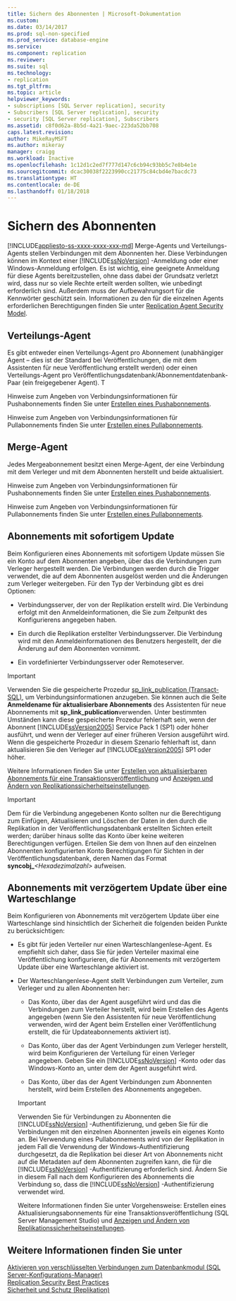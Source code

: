 ```yaml
---
title: Sichern des Abonnenten | Microsoft-Dokumentation
ms.custom: 
ms.date: 03/14/2017
ms.prod: sql-non-specified
ms.prod_service: database-engine
ms.service: 
ms.component: replication
ms.reviewer: 
ms.suite: sql
ms.technology:
- replication
ms.tgt_pltfrm: 
ms.topic: article
helpviewer_keywords:
- subscriptions [SQL Server replication], security
- Subscribers [SQL Server replication], security
- security [SQL Server replication], Subscribers
ms.assetid: c8f0d62a-8b5d-4a21-9aec-223da52bb708
caps.latest.revision: 
author: MikeRayMSFT
ms.author: mikeray
manager: craigg
ms.workload: Inactive
ms.openlocfilehash: 1c12d1c2ed7f777d147c6cb94c93bb5c7e8b4e1e
ms.sourcegitcommit: dcac30038f2223990cc21775c84cbd4e7bacdc73
ms.translationtype: HT
ms.contentlocale: de-DE
ms.lasthandoff: 01/18/2018
---
```

# <a name="secure-the-subscriber"></a>Sichern des Abonnenten
[!INCLUDE[appliesto-ss-xxxx-xxxx-xxx-md](../../../includes/appliesto-ss-xxxx-xxxx-xxx-md.md)] Merge-Agents und Verteilungs-Agents stellen Verbindungen mit dem Abonnenten her. Diese Verbindungen können im Kontext einer [!INCLUDE[ssNoVersion](../../../includes/ssnoversion-md.md)] -Anmeldung oder einer Windows-Anmeldung erfolgen. Es ist wichtig, eine geeignete Anmeldung für diese Agents bereitzustellen, ohne dass dabei der Grundsatz verletzt wird, dass nur so viele Rechte erteilt werden sollten, wie unbedingt erforderlich sind. Außerdem muss der Aufbewahrungsort für die Kennwörter geschützt sein. Informationen zu den für die einzelnen Agents erforderlichen Berechtigungen finden Sie unter [Replication Agent Security Model](../../../relational-databases/replication/security/replication-agent-security-model.md).  
  
## <a name="distribution-agent"></a>Verteilungs-Agent  
 Es gibt entweder einen Verteilungs-Agent pro Abonnement (unabhängiger Agent – dies ist der Standard bei Veröffentlichungen, die mit dem Assistenten für neue Veröffentlichung erstellt werden) oder einen Verteilungs-Agent pro Veröffentlichungsdatenbank/Abonnementdatenbank-Paar (ein freigegebener Agent). T  
  
 Hinweise zum Angeben von Verbindungsinformationen für Pushabonnements finden Sie unter [Erstellen eines Pushabonnements](../../../relational-databases/replication/create-a-push-subscription.md).  
  
 Hinweise zum Angeben von Verbindungsinformationen für Pullabonnements finden Sie unter [Erstellen eines Pullabonnements](../../../relational-databases/replication/create-a-pull-subscription.md).  
  
## <a name="merge-agent"></a>Merge-Agent  
 Jedes Mergeabonnement besitzt einen Merge-Agent, der eine Verbindung mit dem Verleger und mit dem Abonnenten herstellt und beide aktualisiert.  
  
 Hinweise zum Angeben von Verbindungsinformationen für Pushabonnements finden Sie unter [Erstellen eines Pushabonnements](../../../relational-databases/replication/create-a-push-subscription.md).  
  
 Hinweise zum Angeben von Verbindungsinformationen für Pullabonnements finden Sie unter [Erstellen eines Pullabonnements](../../../relational-databases/replication/create-a-pull-subscription.md).  
  
## <a name="immediate-updating-subscriptions"></a>Abonnements mit sofortigem Update  
 Beim Konfigurieren eines Abonnements mit sofortigem Update müssen Sie ein Konto auf dem Abonnenten angeben, über das die Verbindungen zum Verleger hergestellt werden. Die Verbindungen werden durch die Trigger verwendet, die auf dem Abonnenten ausgelöst werden und die Änderungen zum Verleger weitergeben. Für den Typ der Verbindung gibt es drei Optionen:  
  
-   Verbindungsserver, der von der Replikation erstellt wird. Die Verbindung erfolgt mit den Anmeldeinformationen, die Sie zum Zeitpunkt des Konfigurierens angegeben haben.  
  
-   Ein durch die Replikation erstellter Verbindungsserver. Die Verbindung wird mit den Anmeldeinformationen des Benutzers hergestellt, der die Änderung auf dem Abonnenten vornimmt.  
  
-   Ein vordefinierter Verbindungsserver oder Remoteserver.  
  
> [!IMPORTANT]  
>  Verwenden Sie die gespeicherte Prozedur [sp_link_publication &#40;Transact-SQL&#41;](../../../relational-databases/system-stored-procedures/sp-link-publication-transact-sql.md), um Verbindungsinformationen anzugeben. Sie können auch die Seite **Anmeldename für aktualisierbare Abonnements** des Assistenten für neue Abonnements mit **sp_link_publication**verwenden. Unter bestimmten Umständen kann diese gespeicherte Prozedur fehlerhaft sein, wenn der Abonnent [!INCLUDE[ssVersion2005](../../../includes/ssversion2005-md.md)] Service Pack 1 (SP1) oder höher ausführt, und wenn der Verleger auf einer früheren Version ausgeführt wird. Wenn die gespeicherte Prozedur in diesem Szenario fehlerhaft ist, dann aktualisieren Sie den Verleger auf [!INCLUDE[ssVersion2005](../../../includes/ssversion2005-md.md)] SP1 oder höher.  
  
 Weitere Informationen finden Sie unter [Erstellen von aktualisierbaren Abonnements für eine Transaktionsveröffentlichung](../../../relational-databases/replication/publish/create-updatable-subscription-to-transactional-publication.md) und [Anzeigen und Ändern von Replikationssicherheitseinstellungen](../../../relational-databases/replication/security/view-and-modify-replication-security-settings.md).  
  
> [!IMPORTANT]  
>  Dem für die Verbindung angegebenen Konto sollten nur die Berechtigung zum Einfügen, Aktualisieren und Löschen der Daten in den durch die Replikation in der Veröffentlichungsdatenbank erstellten Sichten erteilt werden; darüber hinaus sollte das Konto über keine weiteren Berechtigungen verfügen. Erteilen Sie dem von Ihnen auf den einzelnen Abonnenten konfigurierten Konto Berechtigungen für Sichten in der Veröffentlichungsdatenbank, deren Namen das Format **syncobj_***\<Hexadezimalzahl>* aufweisen.  
  
## <a name="queued-updating-subscriptions"></a>Abonnements mit verzögertem Update über eine Warteschlange  
 Beim Konfigurieren von Abonnements mit verzögertem Update über eine Warteschlange sind hinsichtlich der Sicherheit die folgenden beiden Punkte zu berücksichtigen:  
  
-   Es gibt für jeden Verteiler nur einen Warteschlangenlese-Agent. Es empfiehlt sich daher, dass Sie für jeden Verteiler maximal eine Veröffentlichung konfigurieren, die für Abonnements mit verzögertem Update über eine Warteschlange aktiviert ist.  
  
-   Der Warteschlangenlese-Agent stellt Verbindungen zum Verteiler, zum Verleger und zu allen Abonnenten her:  
  
    -   Das Konto, über das der Agent ausgeführt wird und das die Verbindungen zum Verteiler herstellt, wird beim Erstellen des Agents angegeben (wenn Sie den Assistenten für neue Veröffentlichung verwenden, wird der Agent beim Erstellen einer Veröffentlichung erstellt, die für Updateabonnements aktiviert ist).  
  
    -   Das Konto, über das der Agent Verbindungen zum Verleger herstellt, wird beim Konfigurieren der Verteilung für einen Verleger angegeben. Geben Sie ein [!INCLUDE[ssNoVersion](../../../includes/ssnoversion-md.md)] -Konto oder das Windows-Konto an, unter dem der Agent ausgeführt wird.  
  
    -   Das Konto, über das der Agent Verbindungen zum Abonnenten herstellt, wird beim Erstellen des Abonnements angegeben.  
  
    > [!IMPORTANT]  
    >  Verwenden Sie für Verbindungen zu Abonnenten die [!INCLUDE[ssNoVersion](../../../includes/ssnoversion-md.md)] -Authentifizierung, und geben Sie für die Verbindungen mit den einzelnen Abonnenten jeweils ein eigenes Konto an. Bei Verwendung eines Pullabonnements wird von der Replikation in jedem Fall die Verwendung der Windows-Authentifizierung durchgesetzt, da die Replikation bei dieser Art von Abonnements nicht auf die Metadaten auf dem Abonnenten zugreifen kann, die für die [!INCLUDE[ssNoVersion](../../../includes/ssnoversion-md.md)] -Authentifizierung erforderlich sind. Ändern Sie in diesem Fall nach dem Konfigurieren des Abonnements die Verbindung so, dass die [!INCLUDE[ssNoVersion](../../../includes/ssnoversion-md.md)] -Authentifizierung verwendet wird.  
  
     Weitere Informationen finden Sie unter Vorgehensweise: Erstellen eines Aktualisierungsabonnements für eine Transaktionsveröffentlichung (SQL Server Management Studio) und [Anzeigen und Ändern von Replikationssicherheitseinstellungen](../../../relational-databases/replication/security/view-and-modify-replication-security-settings.md).  
  
## <a name="see-also"></a>Weitere Informationen finden Sie unter  
 [Aktivieren von verschlüsselten Verbindungen zum Datenbankmodul &#40;SQL Server-Konfigurations-Manager&#41;](../../../database-engine/configure-windows/enable-encrypted-connections-to-the-database-engine.md)   
 [Replication Security Best Practices](../../../relational-databases/replication/security/replication-security-best-practices.md)   
 [Sicherheit und Schutz &#40;Replikation&#41;](../../../relational-databases/replication/security/security-and-protection-replication.md)  
  
  
